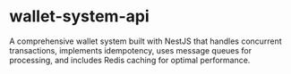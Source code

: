 # wallet-system-api
A comprehensive wallet system built with NestJS that handles concurrent transactions, implements idempotency, uses message queues for processing, and includes Redis caching for optimal performance.
